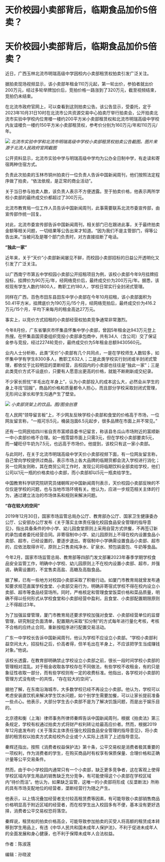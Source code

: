 # 天价校园小卖部背后，临期食品加价5倍卖？

# 天价校园小卖部背后，临期食品加价5倍卖？

近日，广西玉林北流市明瑞高级中学因校内小卖部租赁权拍卖引发广泛关注。

据拍卖现场视频显示，该小卖部年租金110万元起，第一轮出价，参拍者就出价200万元，经过多轮举牌加价后，竞拍价格一路涨到了320万元，截至视频结束，竞拍仍未结束。

在北流市政府官网上，可以查看到这则拍卖公告。该公告显示，受委托，定于2023年10月31日10时在北流市公共资源交易中心拍卖厅举行拍卖会，公开拍卖北流市实验中学校内位育楼一楼约200平方米小卖部租赁权和北流市明瑞高级中学校内友谊楼负一楼约150平方米小卖部租赁权，参考价分别为160万元/年和110万元/年。

![](https://inews.gtimg.com/om_bt/OaRC3H8LOLrItRPkUbcrsAJ78g3FBMcZFydgGrntCBPkkAA/1000)
_北流市实验中学和北流市明瑞高级中学校小卖部租赁权拍卖公告截图。图片来源于北流人民政府官网截图_

公开资料显示，北流市实验中学与明瑞高级中学均为公办全日制中学，有走读和寄宿两种住宿方式。

负责此次拍卖的玉林市铜州拍卖行一位负责人告诉中国新闻周刊，他们按照法定程序做了拍卖，“依法依规，是正常的商业活动”。

关于当日参与拍卖人数，该负责人表示不方便透露。至于拍卖价格，他表示两所学校小卖部的最终成交价都超过了300万元。

北流市教育局一位工作人员告诉中国新闻周刊，此事需要联系北流市委宣传部，由宣传部作统一回复。

对此，北流市委宣传部告诉中国新闻周刊，相关部门已在跟进此事，关于最终拍卖金额等相关问题，一切结果等公告出来才知道。“因为我们不是主管部门，得等公告出来。”当被问及是哪个部门负责时，对方直接挂断了电话。

**“独此一家”**

近年来，关于“天价”小卖部新闻屡见不鲜，而校园小卖部招标的日益公开透明化又引发了广泛关注。

以广西南宁市第五中学校园小卖部公开招租项目为例，该校小卖部今年9月挂牌招投标，挂牌价为90万元/年，经网络竞价后，最终成交价为200万元/年。据悉，该校现有学生人数约1800人，教职工约180人，学校日常实行全封闭式管理。

同样在广西，百色市田东县田东中学小卖部在今年10月招租，该小卖部面积为50.41平方米，挂牌底价为190万元/15个月，经网络竞拍后，最终成交价为416.2万元/15个月，平均下来每月的租金高达27万元。

事实上，以竞价方式招租的小卖部经营权拍卖竞争通常非常激烈。

今年8月份，广东省肇庆市怀集县怀集中学小卖部，曾因5年租金达943万元登上热搜。在怀集县国资委组织竞投小卖部承包商中，共有34人（含公司）交了保证金参与竞投，经过2274轮竞价，最终成交价为5年租金总额9430560元。

业内人士分析称，此类“天价”小卖部有几个共同点，一是在学校师生人数较多，如怀集中学有学生8300多人，教职工632人；二是此类学校实行封闭或半封闭式管理，都依仗于比较明显的垄断经营，且校园内的小卖部也往往是“独此一家”；三是此类竞价方式不设底价，只要有人愿意出更高的价格，就能不断刷新成交纪录。

不少家长担忧“羊毛出在羊身上”，认为小卖部投入的成本这么大，必然会从学生的身上寻找“回报”，商品的价格和质量都令人担心，而且部分学校采取封闭式管理，无形间让家长和学生沟通产生了壁垒。

![](https://inews.gtimg.com/om_bt/O6UxIs5bGJfK7FEXmPFpmxC1d_OpP2xr40g5tl7n8jw0EAA/1000)
_小卖部货架上的饮品。图/图虫创意_

在人民网“领导留言板”上，不少网友反映学校小卖部和食堂的价格高于市场，一位网友留言称，“一瓶可乐5元，桶装泡面6.5元起步，很多品牌在市面上并不常见。”

还有一位网民给四川省自贡市富顺县委书记留言，称该县冬瓜山市场附近的富顺新一中小卖部价格不合理。如一瓶雪碧市面上只需3元，但在学校小卖部要卖5元，而一罐旺仔牛奶为7.5元，也远高于市场价。他提到，该校只有这一家小卖部。

与此同时，在关于北流市明瑞高级中学天价小卖部视频下面，有一位网友留言称，自己曾向学校提供过商品，表示市场上各大品牌的临期货都会流入学校进行消化；另一位网友则称，其在商贸公司工作时，发现公司将临期饮料全部卖给学校，他们公司以1元一瓶的价格卖给小卖部，而小卖部却以5元一瓶卖给学生。

中国教育科学研究院研究员储朝晖对中国新闻周刊表示，天价校园小卖部反映的不仅仅是学校的问题，也与当地市场环境有关。他认为，应进一步规范相关主体的行为，通过建立法治的市场体系和规则来解决问题。

**“存在较大的空间”**

2019年12月30日，国家市场监管总局办公厅、教育部办公厅、国家卫生健康委办公厅、公安部办公厅发布《关于落实主体责任强化校园食品安全管理的指导意见》，指出具备条件的中小学、幼儿园食堂原则上采用自营方式供餐，不再签订新的承包或者委托经营合同。非寄宿制中小学、幼儿园原则上不得在校内设置食品小卖部、超市，已经设置的，要逐步退出。寄宿制中小学确需设置食品小卖部、超市的，应依法取得许可，原则上只售卖纯净水、矿泉水、预包装面包、牛奶等食品。

今年2月，国家市场监管总局、教育部等四部门发文部署2023年春季学期学校食品安全监管工作，明确中小学校、幼儿园原则上不在校内设置小卖部、超市，并强调，确需设置的，不宜售卖高盐、高糖及高脂食品。

据了解，已有一些地方对校园小卖部采取了积极行动。如厦门市教育局就曾发布通知要求规范直属学校食堂、小卖部交易行为，明确非寄宿式学校不得在校内设立小卖部、超市等食品经营场所。同时，严格核定和管理食堂饭菜价格和菜品质量，明确不得以任何形式从学校食堂和小卖部经营中盈利，且食堂、小卖部配置期限原则上不得超过3年。

为了加强监督管理，厦门市教育局还要求学校加强对食堂、小卖部经营单位的监督管理，研究制定负面清单，配置期内采取“扣分制”的方式每年进行量化考核，考核不合格的应终止合同，重新按程序进行配置交易活动。

广东一中学校长告诉中国新闻周刊，他认为学校不应设立小卖部。“学校小卖部利益空间太大，招投标之后，价高者得，但羊毛出在羊身上，不应该把学生当成赚钱对象。”他说。

该校长透露，在教育部明确禁止学校设立小卖部之前，很长一段时间学校小卖部的管理相对混乱。对于租金收取各学校存在不同做法，有些学校不收租金，有的只是象征性收取一部分，而有些学校则有一定的收费标准。他指出，各学校对小卖部的管理方式没有统一的共性，“存在较大的空间”。

据他了解，在东南沿海城市，大多数学校已经不再设立小卖部。他认为，学校可以考虑安装直饮机来解决学生饮水问题，如个别学生需要加餐，可以让家长提前准备一些点心。他表示，大部分学生去小卖部不是为了解决饥饿问题，而是出于娱乐目的。

北京德和衡（上海）律师事务所律师秦辉告诉中国新闻周刊，根据《拍卖法》第三条规定，学校有权通过拍卖方式将财产权利转让给最高应价者。然而，根据2019年12月底发布的《关于落实主体责任强化校园食品安全管理的指导意见》，将小卖部的租赁权以拍卖方式卖给校外企业或个人实际上违背了上述指导意见。

秦辉还指出，按照《消费者权益保护法》第十条，公平交易权是消费者极其重要的一项权利，作为消费者的学生，在购买商品时有权享有保质保量、合理价格和正确计量等公平交易条件。

然而，由于中小学校园内通常只有一个小卖部，缺乏更多竞争者，这在客观上使得学校区域内学生用品的销售缺乏充分竞争，有可能使得这个小卖部在学校区域内“待价而沽”。他认为，如果缺乏监管，这唯一的小卖部将形成《反垄断法》所称的具有市场支配地位的经营者，垄断经营行为随之产生。

他表示，以上情况叠加经营者支付较高租赁费等因素，有可能导致小卖部销售商品价格明显高于附近区域的经营者，而在校学生出入校园多有不便，基本没有更好选择，消费者公平交易权恐将落空。

秦辉说，租赁权的拍卖价格高企，可能导致参加拍卖的买受人将高额的租赁成本转移到学生用品上，有违《中华人民共和国未成年人保护法》，不利于促进未成年人的全面发展和身心健康，也不利于保障未成年人合法权益。

作者：陈淑莲

编辑：孙晓波

